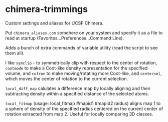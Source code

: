 # chimera-trimmings

Custom settings and aliases for UCSF Chimera.

Put `chimera_aliases.com` somehere on your system and specify it as a file to read at startup (Favorites...Preferences...Command Line).

Adds a bunch of extra commands of variable utility (read the script to see them all).

I like `symclip` - to symmetrically clip with respect to the center of rotation, `cootmode` to make a Coot-like density representation for the specified volume, and `cofron` to make moving/rotating more Coot-like, and `centersel`, which moves the center of rotation to the current selection.

`local_diff_map` calulates a difference map by locally aligning and then subtracting density within a specified distance of the selected atoms.

`local_fitmap` (usage: local_fitmap #mapid1 #mapid2 raidus) aligns map 1 to a sphere of density of the specified radius centered on the current center of rotation extracted from map 2. Useful for locally comparing 3D classes.
